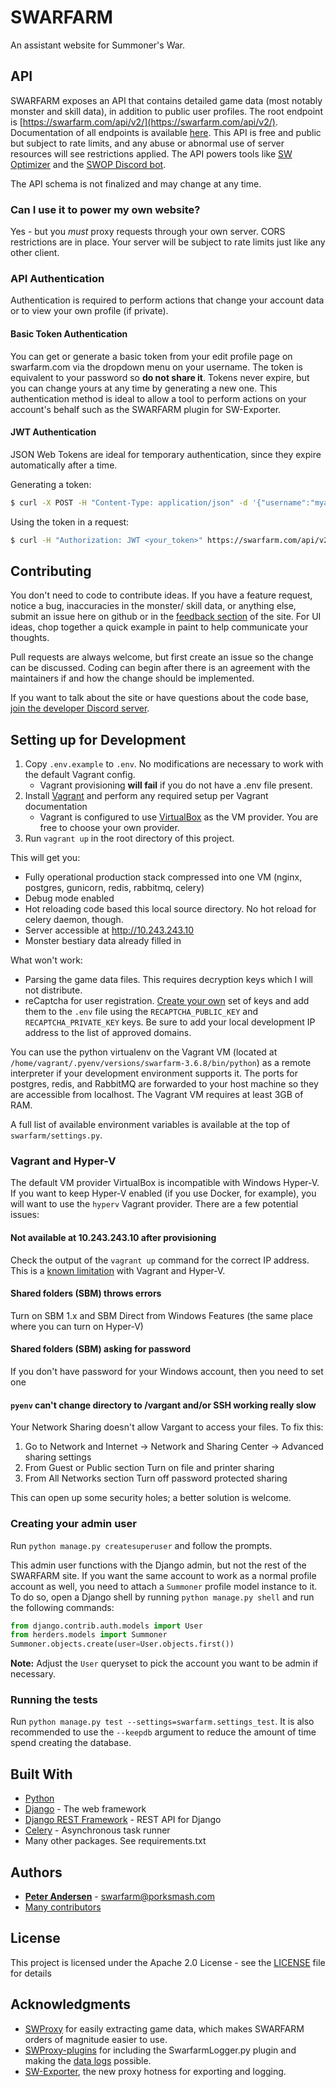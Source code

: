 # SWARFARM
An assistant website for Summoner's War. 

## API
SWARFARM exposes an API that contains detailed game data (most notably monster and skill data), in addition to public 
user profiles. The root endpoint is [https://swarfarm.com/api/v2/](https://swarfarm.com/api/v2/). Documentation of all
endpoints is available [here](https://swarfarm.com/api/v2/docs/). This API is free and public but subject to rate 
limits, and any abuse or abnormal use of server resources will see restrictions applied. The API powers tools like 
[SW Optimizer](https://tool.swop.one/) and the [SWOP Discord bot](https://top.gg/bot/417128270950170624).

The API schema is not finalized and may change at any time.

### Can I use it to power my own website?
Yes - but you *must* proxy requests through your own server. CORS restrictions are in place. Your server will be subject
to rate limits just like any other client.

### API Authentication
Authentication is required to perform actions that change your account data or to view your own profile (if private).  

#### Basic Token Authentication
You can get or generate a basic token from your edit profile page on swarfarm.com via the dropdown menu on your
username. The token is equivalent to your password so **do not share it**. Tokens never expire, but you can change yours
at any time by generating a new one. This authentication method is ideal to allow a tool to perform actions on your
account's behalf such as the SWARFARM plugin for SW-Exporter.

#### JWT Authentication
JSON Web Tokens are ideal for temporary authentication, since they expire automatically after a time.

Generating a token:
```bash
$ curl -X POST -H "Content-Type: application/json" -d '{"username":"myaccount","password":"password123"}' https://swarfarm.com/api/v2/auth/get-token/
```

Using the token in a request:
```bash
$ curl -H "Authorization: JWT <your_token>" https://swarfarm.com/api/v2/<endpoint>/
```

## Contributing
You don't need to code to contribute ideas. If you have a feature request, notice a bug, inaccuracies in the monster/
skill data, or anything else, submit an issue here on github or in the 
[feedback section](https://swarfarm.com/feedback/) of the site. For UI ideas, chop together a quick example in paint 
to help communicate your thoughts.

Pull requests are always welcome, but first create an issue so the change can be discussed. Coding can begin after there
is an agreement with the maintainers if and how the change should be implemented. 

If you want to talk about the site or have questions about the code base, 
[join the developer Discord server](https://discord.gg/EuJyvTGkxQ). 

## Setting up for Development
1. Copy `.env.example` to `.env`. No modifications are necessary to work with the default Vagrant config.
    * Vagrant provisioning **will fail** if you do not have a .env file present.
2. Install [Vagrant](https://www.vagrantup.com/downloads.html) and perform any required setup per Vagrant documentation
    * Vagrant is configured to use [VirtualBox](https://www.virtualbox.org/) as the VM provider. You are free to choose
    your own provider.
3. Run `vagrant up` in the root directory of this project.

This will get you:
* Fully operational production stack compressed into one VM (nginx, postgres, gunicorn, redis, rabbitmq, celery)
* Debug mode enabled
* Hot reloading code based this local source directory. No hot reload for celery daemon, though.
* Server accessible at http://10.243.243.10
* Monster bestiary data already filled in
 
What won't work:
* Parsing the game data files. This requires decryption keys which I will not distribute.
* reCaptcha for user registration. [Create your own](https://www.google.com/recaptcha/admin/create) set of keys and add 
them to the `.env` file using the `RECAPTCHA_PUBLIC_KEY` and `RECAPTCHA_PRIVATE_KEY` keys. Be sure to add your local 
development IP address to the list of approved domains.

You can use the python virtualenv on the Vagrant VM (located at `/home/vagrant/.pyenv/versions/swarfarm-3.6.8/bin/python`) 
as a remote interpreter if your development environment supports it. The ports for postgres, redis, and RabbitMQ are 
forwarded to your host machine so they are accessible from localhost. The Vagrant VM requires at least 3GB of RAM.

A full list of available environment variables is available at the top of `swarfarm/settings.py`.

### Vagrant and Hyper-V
The default VM provider VirtualBox is incompatible with Windows Hyper-V. If you want to keep Hyper-V enabled (if you use 
Docker, for example), you will want to use the `hyperv` Vagrant provider. There are a few potential issues:

#### Not available at 10.243.243.10 after provisioning
Check the output of the `vagrant up` command for the correct IP address. This is a 
[known limitation](https://www.vagrantup.com/docs/providers/hyperv/limitations.html#limited-networking) with Vagrant and 
Hyper-V.

#### Shared folders (SBM) throws errors
Turn on SBM 1.x and SBM Direct from Windows Features (the same place where you can turn on Hyper-V)
 
#### Shared folders (SBM) asking for password
If you don't have password for your Windows account, then you need to set one

#### `pyenv` can't change directory to /vargant and/or SSH working really slow
Your Network Sharing doesn't allow Vargant to access your files. To fix this:

1. Go to Network and Internet -> Network and Sharing Center -> Advanced sharing settings
2. From Guest or Public section Turn on file and printer sharing
3. From All Networks section Turn off password protected sharing

This can open up some security holes; a better solution is welcome.

### Creating your admin user
Run `python manage.py createsuperuser` and follow the prompts.

This admin user functions with the Django admin, but not the rest of the SWARFARM site. If you want the same account to 
work as a normal profile account as well, you need to attach a `Summoner` profile model instance to it. To do so, open a 
Django shell by running `python manage.py shell` and run the following commands:

```python
from django.contrib.auth.models import User
from herders.models import Summoner
Summoner.objects.create(user=User.objects.first())
```

**Note:** Adjust the `User` queryset to pick the account you want to be admin if necessary.

### Running the tests
Run `python manage.py test --settings=swarfarm.settings_test`. It is also recommended to use the `--keepdb` argument to reduce the amount of time spend creating the database.

## Built With
* [Python](https://www.python.org/)
* [Django](https://www.djangoproject.com/) - The web framework
* [Django REST Framework](http://www.django-rest-framework.org/) - REST API for Django
* [Celery](http://www.celeryproject.org/) - Asynchronous task runner
* Many other packages. See requirements.txt

## Authors
* [**Peter Andersen**](https://github.com/PeteAndersen) - swarfarm@porksmash.com
* [Many contributors](https://github.com/PeteAndersen/swarfarm/graphs/contributors)

## License
This project is licensed under the Apache 2.0 License - see the [LICENSE](LICENSE) file for details

## Acknowledgments
* [SWProxy](https://github.com/kakaroto/SWProxy/) for easily extracting game data, which makes SWARFARM orders of magnitude easier to use. 
* [SWProxy-plugins](https://github.com/lstern/SWProxy-plugins/) for including the SwarfarmLogger.py plugin and making the [data logs](https://swarfarm.com/data/log/) possible.
* [SW-Exporter](https://github.com/Xzandro/sw-exporter), the new proxy hotness for exporting and logging.
